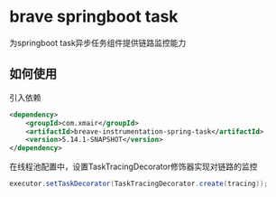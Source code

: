 # brave springboot task

为springboot task异步任务组件提供链路监控能力

## 如何使用
引入依赖
```xml
<dependency>
    <groupId>com.xmair</groupId>
    <artifactId>breave-instrumentation-spring-task</artifactId>
    <version>5.14.1-SNAPSHOT</version>
</dependency>
```

在线程池配置中，设置TaskTracingDecorator修饰器实现对链路的监控

```java
executor.setTaskDecorator(TaskTracingDecorator.create(tracing));
```

